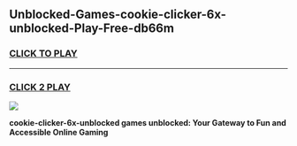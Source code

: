 
## Unblocked-Games-cookie-clicker-6x-unblocked-Play-Free-db66m
<h3>
<a href="https://premium76.site?title=cookie-clicker-6x-unblocked&ref=18A">CLICK TO PLAY</a></h3>
<hr>

<h3>
<a href="https://premium76.site?title=cookie-clicker-6x-unblocked&ref=18A">CLICK 2 PLAY</a>
  
</h3>

<a href="https://premium76.site?title=cookie-clicker-6x-unblocked&ref=18A"><img src="https://clearcache.store/games.png"></a>


**cookie-clicker-6x-unblocked games unblocked: Your Gateway to Fun and Accessible Online Gaming**
